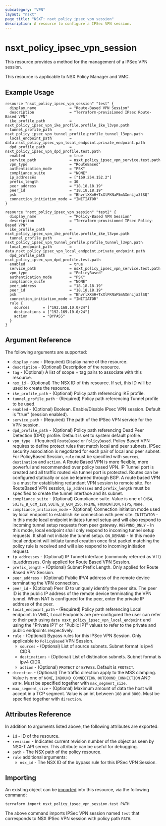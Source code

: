 ```yaml
---
subcategory: "VPN"
layout: "nsxt"
page_title: "NSXT: nsxt_policy_ipsec_vpn_session"
description: A resource to configure a IPSec VPN session.
---
```


# nsxt_policy_ipsec_vpn_session

This resource provides a method for the management of a IPSec VPN session.

This resource is applicable to NSX Policy Manager and VMC.

## Example Usage

```hcl
resource "nsxt_policy_ipsec_vpn_session" "test" {
  display_name               = "Route-Based VPN Session"
  description                = "Terraform-provisioned IPsec Route-Based VPN"
  ike_profile_path           = nsxt_policy_ipsec_vpn_ike_profile.profile_ike_l3vpn.path
  tunnel_profile_path        = nsxt_policy_ipsec_vpn_tunnel_profile.profile_tunnel_l3vpn.path
  local_endpoint_path        = data.nsxt_policy_ipsec_vpn_local_endpoint.private_endpoint.path
  dpd_profile_path           = nsxt_policy_ipsec_vpn_dpd_profile.test.path
  enabled                    = true
  service_path               = nsxt_policy_ipsec_vpn_service.test.path
  vpn_type                   = "RouteBased"
  authentication_mode        = "PSK"
  compliance_suite           = "NONE"
  ip_addresses               = ["169.254.152.2"]
  prefix_length              = 30
  peer_address               = "18.18.18.19"
  peer_id                    = "18.18.18.19"
  psk                        = "BhvrlXXmH+TxXlFKNaF5mAXnnLja3lSQ"
  connection_initiation_mode = "INITIATOR"
}

resource "nsxt_policy_ipsec_vpn_session" "test2" {
  display_name               = "Policy-Based VPN Session"
  description                = "Terraform-provisioned IPsec Policy-Based VPN"
  ike_profile_path           = nsxt_policy_ipsec_vpn_ike_profile.profile_ike_l3vpn.path
  tunnel_profile_path        = nsxt_policy_ipsec_vpn_tunnel_profile.profile_tunnel_l3vpn.path
  local_endpoint_path        = data.nsxt_policy_ipsec_vpn_local_endpoint.private_endpoint.path
  dpd_profile_path           = nsxt_policy_ipsec_vpn_dpd_profile.test.path
  enabled                    = true
  service_path               = nsxt_policy_ipsec_vpn_service.test.path
  vpn_type                   = "PolicyBased"
  authentication_mode        = "PSK"
  compliance_suite           = "NONE"
  peer_address               = "18.18.18.19"
  peer_id                    = "18.18.18.19"
  psk                        = "BhvrlXXmH+TxXlFKNaF5mAXnnLja3lSQ"
  connection_initiation_mode = "INITIATOR"
  rule {
    sources      = ["192.168.10.0/24"]
    destinations = ["192.169.10.0/24"]
    action       = "BYPASS"
  }
}
```

## Argument Reference

The following arguments are supported:

* `display_name` - (Required) Display name of the resource.
* `description` - (Optional) Description of the resource.
* `tag` - (Optional) A list of scope + tag pairs to associate with this resource.
* `nsx_id` - (Optional) The NSX ID of this resource. If set, this ID will be used to create the resource.
* `ike_profile_path` - (Optional) Policy path referencing IKE profile.
* `tunnel_profile_path` - (Required) Policy path referencing Tunnel profile to be used.
* `enabled` - (Optional) Boolean. Enable/Disable IPsec VPN session. Default is "true" (session enabled).
* `service_path` - (Required) The path of the IPSec VPN service for the VPN session.
* `dpd_profile_path` - (Optional) Policy path referencing Dead Peer Detection (DPD) profile. Default is set to system default profile.
* `vpn_type` - (Required) `RouteBased` or `PolicyBased`. Policy Based VPN requires to define protect rules that match local and peer subnets. IPSec security association is negotiated for each pair of local and peer subnet. For PolicyBased Session, `rule` must be specified with `sources`, `destination` and `action`. A Route Based VPN is more flexible, more powerful and recommended over policy based VPN. IP Tunnel port is created and all traffic routed via tunnel port is protected. Routes can be configured statically or can be learned through BGP. A route based VPN is a must for establishing redundant VPN session to remote site. For RouteBased VPN session, `ip_addresses` and `prefix_length` must be specified to create the tunnel interface and its subnet.
* `compliance_suite` -  (Optional) Compliance suite. Value is one of `CNSA`, `SUITE_B_GCM_128`, `SUITE_B_GCM_256`, `PRIME`, `FOUNDATION`, `FIPS`, `None`.
* `compliance_initiaion_mode` - (Optional) Connection initiation mode used by local endpoint to establish ike connection with peer site. `INITIATOR` - In this mode local endpoint initiates tunnel setup and will also respond to incoming tunnel setup requests from peer gateway. `RESPOND_ONLY` - In this mode, local endpoint shall only respond to incoming tunnel setup requests. It shall not initiate the tunnel setup. `ON_DEMAND` - In this mode local endpoint will initiate tunnel creation once first packet matching the policy rule is received and will also respond to incoming initiation request.
* `ip_addresses` - (Optional) IP Tunnel interface (commonly referred as VTI) ip_addresses. Only applied for Route Based VPN Session. 
* `prefix_length` - (Optional) Subnet Prefix Length. Only applied for Route Based VPN Session. 
* `peer_address` - (Optional) Public IPV4 address of the remote device terminating the VPN connection.
* `peer_id` - (Optional) Peer ID to uniquely identify the peer site. The peer ID is the public IP address of the remote device terminating the VPN tunnel. When NAT is configured for the peer, enter the private IP address of the peer.
* `local_endpoint_path` - (Required) Policy path referencing Local endpoint. In VMC, Local Endpoints are pre-configured the user can refer to their path using `data nsxt_policy_ipsec_vpn_local_endpoint` and using the "Private IP1" or "Public IP1" values to refer to the private and public endpoints respectively.
* `rule` - (Optional) Bypass rules for this IPSec VPN Session. Only applicable to `PolicyBased` VPN Session. 
  * `sources` - (Optional) List of source subnets. Subnet format is ipv4 CIDR.
  * `destinations` - (Optional) List of distination subnets. Subnet format is ipv4 CIDR.
  * `action` - (Optional) `PROTECT` or `BYPASS`. Default is `PROTECT`.
* `direction` - (Optional) The traffic direction apply to the MSS clamping. Value is one of `NONE`, `INBOUND_CONNECTION`, `OUTBOUND_CONNECTION` AND `BOTH`. Must be specified together with `max_segment_size`.
* `max_segment_size` - (Optional) Maximum amount of data the host will accept in a TCP segment. Value is an int between `108` and `8860`. Must be specified together with `direction`.

## Attributes Reference

In addition to arguments listed above, the following attributes are exported:

* `id` - ID of the resource.
* `revision` - Indicates current revision number of the object as seen by NSX-T API server. This attribute can be useful for debugging.
* `path` - The NSX path of the policy resource.
* `rule` additional arguments:
  * `nsx_id` - The NSX ID of the bypass rule for this IPSec VPN Session.

## Importing

An existing object can be [imported][docs-import] into this resource, via the following command:

[docs-import]: https://www.terraform.io/cli/import

```
terraform import nsxt_policy_ipsec_vpn_session.test PATH
```

The above command imports IPSec VPN session named `test` that corresponds to NSX IPSec VPN session with policy path `PATH`.
